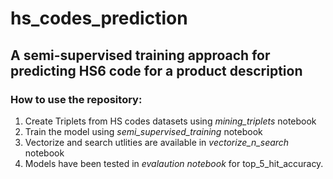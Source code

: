 # hs_codes_prediction

## A semi-supervised training approach for predicting HS6 code for a product description

### How to use the repository:
1. Create Triplets from HS codes datasets using _mining_triplets_ notebook
2. Train the model using _semi_supervised_training_ notebook
3. Vectorize and search utlities are available in _vectorize_n_search_ notebook
4. Models have been tested in _evalaution notebook_ for top_5_hit_accuracy.
